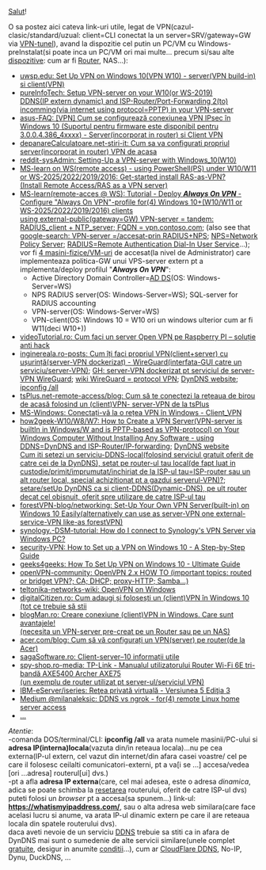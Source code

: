 [Salut](https://medium.com/@milanaleksic/ngrok-vs-dynamic-dns-for-remote-linux-home-server-access-1486299502f2)!

O sa postez aici cateva link-uri utile, legat de VPN(cazul-clasic/standard/uzual: client=CLI conectat la un server=SRV/gateway=GW via [VPN-tunel](https://www.tp-link.com/ro/support/faq/2137/)), avand la dispozitie cel putin un PC/VM cu Windows-preInstalat(si poate inca un PC/VM ori mai multe... precum si/sau alte [dispozitive](https://www.a2t.ro/blog/cum-se-configureaz-ddns-pe-un-router-wireless.html): cum ar fi [Router](https://www.tp-link.com/ro/support/faq/297/), NAS...):

 - [uwsp.edu: Set Up VPN on Windows 10(VPN W10) - server(VPN build-in) si client(VPN)](https://www3.uwsp.edu/infotech/Pages/Tutorials/VPN/Windows-10-VPN-Setup.aspx)
 - [pureInfoTech: Setup VPN-server on your W10(or WS-2019) <br/> DDNS(IP extern dynamic)  and ISP-Router/Port-Forwarding 2(to) incomming(via internet using protocol=PPTP) in your VPN-server](https://pureinfotech.com/setup-vpn-server-windows-10/)
 - [asus-FAQ: [VPN] Cum se configurează conexiunea VPN IPsec în Windows 10 (Suportul pentru firmware este disponibil pentru 3.0.0.4.386_4xxxx) - Server(incorporat in router) si Client VPN](https://www.asus.com/ro/support/faq/1044397/)
 - [depanareCalculatoare.net-stiri-it: Cum sa va configurati propriul server(incorporat in router) VPN de acasa](https://www.depanarecalculatoare.net/stiri-it/cum-sa-va-configurati-propriul-server-vpn-de-acasa)
 - [reddit-sysAdmin: Setting-Up a VPN-server with Windows_10(W10)](https://www.reddit.com/r/sysadmin/comments/xinh3s/setting_up_a_vpn_server_with_windows_10/)
 - [MS-learn on WS(remote access) - using PowerShell(PS) under W10/W11 or WS-2025/2022/2019/2016: Get-started install RAS-as-VPN?<br/>(Install Remote Access/RAS as a VPN server)](https://learn.microsoft.com/en-us/windows-server/remote/remote-access/get-started-install-ras-as-vpn?tabs=powershell)
 - [MS-learn(remote-acces @ WS): Tutorial -  Deploy ***Always On VPN*** - Configure "Always On VPN"-profile for(4) Windows 10+(W10/W11 or WS-2025/2022/2019/2016) clients
   <br/>using external-public(gateway=GW) VPN-server = tandem: RADIUS_client + NTP_server; FQDN = vpn.contoso.com](https://learn.microsoft.com/en-us/windows-server/remote/remote-access/tutorial-aovpn-deploy-configure-client); (also see that [google-search: VPN-server =/accesat-prin RADIUS+NPS](https://www.google.com/search?sca_esv=b17bece7f59cc74c&rlz=1C1CHBF_enRO1132RO1132&sxsrf=AHTn8zrFa2twfmKXleJFpz8KC4ShRZ0Q1w:1742204217674&q=VPN+server+%3D+RADIUS%2BNPS&udm=2&fbs=ABzOT_BYhiZpMrUAF0c9tORwPGlsodhGu4F1UEhEeTehlBu7011goh75YiOZbFyKd76TsiSg8BISRxAs4Vgoh2VIARebGQRfytfm5yLlj0ZPu7mwpQjLDBP3xWqUdmnjOx94sYOCMD3WbGT8XP7TtnYLPjLjMx7A8afmzodYP4hg1i1tbQGD2tTvsvmf-T1-W5rnPPS5GNi5lOgUtfhsGaLxV7uIRlyH1A&sa=X&ved=2ahUKEwj_6pS86JCMAxUcSfEDHQSkAqgQtKgLegQIFRAB&biw=1920&bih=911); [NPS=Network Policy Server](https://learn.microsoft.com/en-us/windows-server/networking/technologies/nps/nps-top); [RADIUS=Remote Authentication Dial-In User Service](https://learn.microsoft.com/en-us/entra/identity/authentication/howto-mfa-nps-extension)...);
   <br/> vor fi [4 masini-fizice/VM-uri](https://learn.microsoft.com/en-us/windows-server/remote/remote-access/tutorial-aovpn-deploy-setup) de accesat(la nivel de Administrator) care implementeaza politica-GW unui VPS-server extern pt a implementa/deploy profilul "***Always On VPN***":
    - Active Directory Domain Controller=[AD DS](https://learn.microsoft.com/en-us/windows-server/identity/ad-ds/get-started/virtual-dc/active-directory-domain-services-overview)(OS: Windows-Server=WS)
    - NPS RADIUS server(OS: Windows-Server=WS); SQL-server for RADIUS accounting
    - VPN-server(OS: Windows-Server=WS)
    - VPN-client(OS: Windows 10 = W10 ori un windows ulterior cum ar fi W11(deci W10+))
 - [videoTutorial.ro: Cum faci un server Open VPN pe Raspberry PI – soluție anti hack](https://videotutorial.ro/cum-faci-un-server-open-vpn-pe-raspberry-pi/)
 - [inginereala.ro-posts: Cum îți faci propriul VPN(client+server) cu ușurință(server-VPN dockerizat) - WireGuard(interfata-GUI catre un serviciu/server-VPN)](https://inginereala.ro/posts/cum-sa-iti-faci-propriul-vpn/); [GH: server-VPN dockerizat pt serviciul de server-VPN WireGuard](https://github.com/WeeJeWel/wg-easy); [wiki WireGuard = protocol VPN](https://en.wikipedia.org/wiki/WireGuard); [DynDNS website](https://account.dyn.com/services/); [ipconfig /all](https://www.med.unc.edu/it/guide/operating-systems/how-do-i-find-the-host-name-ip-address-or-physical-address-of-my-machine/)
 - [tsPlus.net-remote-access/blog: Cum să te conectezi la rețeaua de birou de acasă folosind un (client)VPN- server-VPN de la tsPlus](https://tsplus.net/ro/remote-access/blog/how-to-connect-to-office-network-from-home-using-a-vpn/)
 - [MS-Windows: Conectați-vă la o rețea VPN în Windows - Client_VPN](https://support.microsoft.com/ro-ro/windows/conecta%C8%9Bi-v%C4%83-la-o-re%C8%9Bea-vpn-%C3%AEn-windows-3d29aeb1-f497-f6b7-7633-115722c1009c)
 - [how2geek-W10/W8/W7: How to Create a VPN Server(VPN-server is builtIn in Windows/W and is PPTP-based as VPN-protocol) on Your Windows Computer Without Installing Any Software - using DDNS=DynDNS and ISP-Router/IP-forwarding](https://www.howtogeek.com/135996/how-to-create-a-vpn-server-on-your-windows-computer-without-installing-any-software/); [DynDNS website](https://account.dyn.com/services/)
  <br/>[Cum iti setezi un serviciu-DDNS-local(folosind serviciul gratuit oferit de catre cei de la DynDNS), setat pe router-ul tau local(de fapt luat in custodie/primit/imprumutat/inchiriat de la ISP-ul tau=ISP-router sau un alt router local, special achizitionat pt a gazdui serverul-VPN)?](https://www.howtogeek.com/866573/what-is-dynamic-dns-ddns-and-how-do-you-set-it-up/); [setare/setUp DynDNS ca si client-DDNS(Dynamic-DNS), pe ult router decat cel obisnuit, oferit spre utilizare de catre ISP-ul tau](https://www.a2t.ro/blog/cum-se-configureaz-ddns-pe-un-router-wireless.html)
 - [forestVPN-blog/networking: Set-Up Your Own VPN Server(built-in) on Windows 10 Easily(alternatively can use as server-VPN one external-service-VPN like-as forestVPN)](https://forestvpn.com/blog/networking/how-to-create-vpn-server-in-windows-10/)
 - [synology.-DSM-tutorial: How do I connect to Synology's VPN Server via Windows PC?](https://kb.synology.com/en-br/DSM/tutorial/How_do_I_connect_to_Synology_VPN_Server_via_Windows_PC)
 - [security-VPN: How to Set up a VPN on Windows 10 -  A Step-by-Step Guide](https://www.security.org/vpn/windows-10-setup/)
 - [geeks4geeks: How To Set Up VPN on Windows 10 - Ultimate Guide](https://www.geeksforgeeks.org/how-to-set-up-vpn-on-windows-10/)
 - [openVPN-community: OpenVPN 2.x HOW TO (important topics: routed or bridget VPN?; CA; DHCP; proxy-HTTP; Samba...)](https://openvpn.net/community-resources/how-to/)
 - [teltonika-networks-wiki: OpenVPN on Windows](https://wiki.teltonika-networks.com/view/OpenVPN_server_on_Windows)
 - [digitalCitizen.ro: Cum adaugi și folosești un (client)VPN în Windows 10 (tot ce trebuie să stii](https://www.digitalcitizen.ro/cum-creezi-si-configurezi-o-conexiune-vpn-windows-10/)
 - [blogMan.ro: Creare conexiune (client)VPN in Windows. Care sunt avantajele! <br/>(necesita un VPN-server pre-creat pe un Router sau pe un NAS)](https://blogman.ro/tutorial-conexiune-vpn-windows-netflix-avantaje/)
 - [acer.com/blog: Cum să vă configurați un VPN(server) pe router(de la Acer)](https://blog.acer.com/ro/discussion/1153/cum-sa-va-configurati-un-vpn-pe-router)
 - [sagaSoftware.ro: Client-server–10 informații utile](https://www.sagasoftware.ro/client-server10-informatii-utile/)
 - [spy-shop.ro-media: TP-Link - Manualul utilizatorului Router Wi-Fi 6E tri-bandă AXE5400 Archer AXE75<br/>(un exemplu de router utilizat pt server-ul/serviciul VPN)](https://www.spy-shop.ro/media/custom/upload/Manual_utilizare_Router_tri-band_Gigabit_TP-Link_ARCHER_AXE75.pdf?srsltid=AfmBOopRe-8uR1WTOl8viMAAC-4pyNfdlqpWhxMo3BIC60P_ZRvrMygR)
 - [IBM-eServer/iseries: Reţea privată virtuală - Versiunea 5 Ediţia 3](https://public.dhe.ibm.com/systems/power/docs/systemi/v5r3/ro_RO/rzaja.pdf)
 - [Medium @milanaleksic: DDNS vs ngrok - for(4) remote Linux home server access](https://medium.com/@milanaleksic/ngrok-vs-dynamic-dns-for-remote-linux-home-server-access-1486299502f2)
 - [...](https://www.google.com/search?sca_esv=b17bece7f59cc74c&rlz=1C1CHBF_enRO1132RO1132&sxsrf=AHTn8zq6xn4BGTsOunHMLUiYk-Z-ucZypA:1742231362112&q=VPN+server&udm=2&fbs=ABzOT_BYhiZpMrUAF0c9tORwPGls0vqphpL9nGKy0PrLJqseLh0EQ6IW_YF9DHIKeRA2FImZJj7_nGLmr0IdZilOghZzrnAO3ptW2gTgwcz2n-eyuZaSgkymgIvpoNEBFutb14Z8ndRMHdEyydLXyZEjr-mhGDAb5XY3kDG47TtSIPC8tL1vj35ZNMSi1sU852mgj07SQkORlLEZ5dsJ6xH8rrYcCwIShA&sa=X&ved=2ahUKEwjq69HLzZGMAxVCQPEDHbFgA6AQtKgLegQIFhAB&biw=1920&bih=911&dpr=1)

*Atentie*: 
<br/>-comanda DOS/terminal/CLI: **ipconfig /all** va arata numele masinii/PC-ului si **adresa IP(interna)locala**(vazuta din/in reteaua locala)...nu pe cea externa(IP-ul extern, cel vazut din internet/din afara casei voastre/ cel pe care il folosesc ceilalti comunicatori-externi, pt a va[i se ...] accesa/vedea [ori ...adresa] routerul[ui] dvs.)
<br/>-pt a afla **adresa IP externa**(care, cel mai adesea, este o adresa *dinamica*, adica se poate schimba la <ins>resetarea</ins> routerului, oferit de catre ISP-ul dvs) puteti folosi un *browser* pt a accesa(sa spunem...) link-ul: **https://whatismyipaddress.com/**, sau o alta adresa web similara(care face acelasi lucru si anume, va arata IP-ul dinamic extern pe care il are reteaua locala din spatele routerului dvs).
<br/> daca aveti nevoie de un serviciu [DDNS](https://www.howtogeek.com/866573/what-is-dynamic-dns-ddns-and-how-do-you-set-it-up/) trebuie sa stiti ca in afara de DynDNS mai sunt o sumedenie de alte servicii similare(unele complet [gratuite](https://www.cloudns.net/dynamic-dns/lang/ro/), desigur in anumite [conditii](https://ddns.org/)...), cum ar [CloudFlare DDNS](https://www.cloudflare.com/learning/dns/glossary/dynamic-dns/), No-IP, Dynu, DuckDNS, ...
